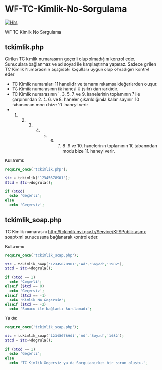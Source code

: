 WF-TC-Kimlik-No-Sorgulama
=========================

[![Hits](https://hits.seeyoufarm.com/api/count/incr/badge.svg?url=https%3A%2F%2Fgithub.com%2FWebFikirleri%2FWF-TC-Kimlik-No-Sorgulama&count_bg=%233D8FC8&title_bg=%23555555&icon=microsoftacademic.svg&icon_color=%23E7E7E7&title=VISITS&edge_flat=true)](https://hits.seeyoufarm.com)

WF TC Kimlik No Sorgulama

tckimlik.php
------------

Girilen TC kimlik numarasının geçerli olup olmadığını kontrol eder. Sunuculara bağlanmaz ve ad soyad ile karşılaştırma yapmaz.
Sadece girilen TC Kimlik Numarasının aşağıdaki koşullara uygun olup olmadığını kontrol eder:

* TC Kimlik numaraları 11 hanelidir ve tamamı rakamsal değerlerden oluşur.
* TC Kimlik numarasının ilk hanesi 0 (sıfır) dan farklıdır.
* TC Kimlik numarasının 1. 3. 5. 7. ve 9. hanelerinin toplamının 7 ile çarpımından 2. 4. 6. ve 8. haneler çıkarıldığında kalan sayının 10 tabanından modu bize 10. haneyi verir.
* 1. 2. 3. 4. 5. 6. 7. 8 .9 ve 10. hanelerinin toplamının 10 tabanından modu bize 11. haneyi verir.

Kullanımı:

```php
require_once('tckimlik.php');

$tc = tckimlik('12345678901');
$tcd = $tc->dogrula();

if ($tcd)
  echo 'Geçerli';
else
  echo 'Geçersiz';
```

tckimlik_soap.php
-----------------

TC Kimlik numarasını http://tckimlik.nvi.gov.tr/Service/KPSPublic.asmx soap/xml sunucusuna bağlanarak kontrol eder.

Kullanımı:

```php
require_once('tckimlik_soap.php');

$tc = tckimlik_soap('12345678901','Ad','Soyad','1982');
$tcd = $tc->dogrula();

if ($tcd == 1)
  echo 'Geçerli';
elseif ($tcd == 0)
  echo 'Geçersiz';
elseif ($tcd == -1)
  echo 'Kimlik No Geçersiz';
elseif ($tcd == -2)
  echo 'Sunucu ile bağlantı kurulamadı';
```

Ya da:

```php
require_once('tckimlik_soap.php');

$tc = tckimlik_soap('12345678901','Ad','Soyad','1982');
$tcd = $tc->dogrula();

if ($tcd == 1)
  echo 'Geçerli';
else
  echo 'TC Kimlik Geçersiz ya da Sorgulanırken bir sorun oluştu.';
```
